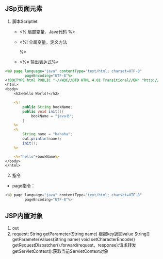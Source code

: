 ## JSp页面元素

1. 脚本Scriptlet
    - <%
           局部变量，Java代码
       %>
    - <%!
            全局变量，定义方法
    
       %>
    - <%= 输出表达式%>
```jsp
<%@ page language="java" contentType="text/html; charset=UTF-8"
         pageEncoding="UTF-8"%>
<!DOCTYPE html PUBLIC "-//W3C//DTD HTML 4.01 Transitional//EN" "http://www.w3.org/TR/html4/loose.dtd">
<html>
<body>
    <h2>Hello World!</h2>

    <%!
        public String bookName;
        public void init(){
            bookName = "java书";
        }
    %>
    <%
        String name = "hahaha";
        out.println(name);
        init();
    %>

    <%="hello"+bookName%>
</body>
</html>
```

2. 指令
- page指令：
```java
<%@ page language="java" contentType="text/html; charset=UTF-8"
         pageEncoding="UTF-8"%>
```

## JSP内置对象
1. out
2. request: String getParameter(String name)  根据key返回value
            String[] getParameterValues(String name)
            void setCharacterEncode()
            getRequestDispatcher().forward(request，response):请求转发
            getServletContext():获取当前ServletContext对象
